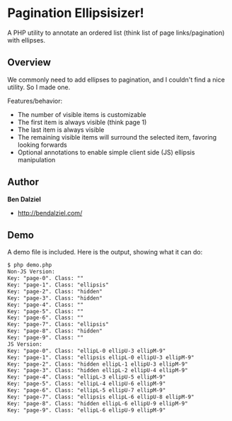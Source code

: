 Pagination Ellipsisizer!
========================

A PHP utility to annotate an ordered list (think list of page links/pagination) with ellipses.

Overview
----

We commonly need to add ellipses to pagination, and I couldn't find a nice utility. So I made one.

Features/behavior:

* The number of visible items is customizable
* The first item is always visible (think page 1)
* The last item is always visible
* The remaining visible items will surround the selected item, favoring looking forwards
* Optional annotations to enable simple client side (JS) ellipsis manipulation

Author
------

**Ben Dalziel**

+ http://bendalziel.com/

Demo
----

A demo file is included. Here is the output, showing what it can do:

``` html
$ php demo.php
Non-JS Version: 
Key: "page-0". Class: ""
Key: "page-1". Class: "ellipsis"
Key: "page-2". Class: "hidden"
Key: "page-3". Class: "hidden"
Key: "page-4". Class: ""
Key: "page-5". Class: ""
Key: "page-6". Class: ""
Key: "page-7". Class: "ellipsis"
Key: "page-8". Class: "hidden"
Key: "page-9". Class: ""
JS Version: 
Key: "page-0". Class: "ellipL-0 ellipU-3 ellipM-9"
Key: "page-1". Class: "ellipsis ellipL-0 ellipU-3 ellipM-9"
Key: "page-2". Class: "hidden ellipL-1 ellipU-3 ellipM-9"
Key: "page-3". Class: "hidden ellipL-2 ellipU-4 ellipM-9"
Key: "page-4". Class: "ellipL-3 ellipU-5 ellipM-9"
Key: "page-5". Class: "ellipL-4 ellipU-6 ellipM-9"
Key: "page-6". Class: "ellipL-5 ellipU-7 ellipM-9"
Key: "page-7". Class: "ellipsis ellipL-6 ellipU-8 ellipM-9"
Key: "page-8". Class: "hidden ellipL-6 ellipU-9 ellipM-9"
Key: "page-9". Class: "ellipL-6 ellipU-9 ellipM-9"
```